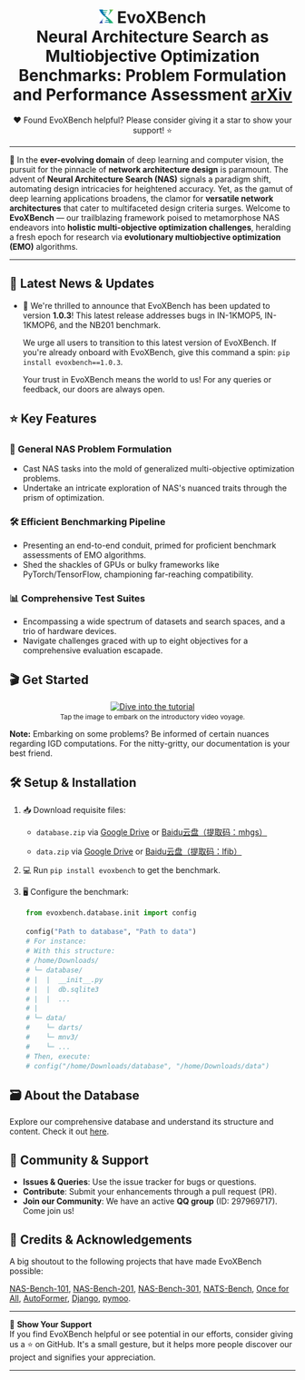 <h1 align="center">
  <img src=./_static/evox_logo.png alt="Logo" height="24em"/>
  <strong>EvoXBench</strong>
  <br>
  Neural Architecture Search as Multiobjective Optimization Benchmarks: Problem Formulation and Performance Assessment <a href=https://arxiv.org/abs/2208.04321>arXiv</a>
</h1>


  <p align="center">
  ❤️ Found EvoXBench helpful? Please consider giving it a star to show your support! ⭐
</p>


---

🌟 In the **ever-evolving domain** of deep learning and computer vision, the pursuit for the pinnacle of **network architecture design** is paramount. The advent of **Neural Architecture Search (NAS)** signals a paradigm shift, automating design intricacies for heightened accuracy. Yet, as the gamut of deep learning applications broadens, the clamor for **versatile network architectures** that cater to multifaceted design criteria surges. Welcome to **EvoXBench** — our trailblazing framework poised to metamorphose NAS endeavors into **holistic multi-objective optimization challenges**, heralding a fresh epoch for research via **evolutionary multiobjective optimization (EMO)** algorithms.

---

## 📢 Latest News & Updates

- 📌 We're thrilled to announce that EvoXBench has been updated to version **1.0.3**! This latest release addresses bugs in IN-1KMOP5, IN-1KMOP6, and the NB201 benchmark.

  We urge all users to transition to this latest version of EvoXBench. If you're already onboard with EvoXBench, give this command a spin: `pip install evoxbench==1.0.3`.

  Your trust in EvoXBench means the world to us! For any queries or feedback, our doors are always open.
  

## ⭐️ Key Features

### 📐 General NAS Problem Formulation
- Cast NAS tasks into the mold of generalized multi-objective optimization problems.
- Undertake an intricate exploration of NAS's nuanced traits through the prism of optimization.

### 🛠️ Efficient Benchmarking Pipeline
- Presenting an end-to-end conduit, primed for proficient benchmark assessments of EMO algorithms.
- Shed the shackles of GPUs or bulky frameworks like PyTorch/TensorFlow, championing far-reaching compatibility.

### 📊 Comprehensive Test Suites
- Encompassing a wide spectrum of datasets and search spaces, and a trio of hardware devices.
- Navigate challenges graced with up to eight objectives for a comprehensive evaluation escapade.


## 🎬 Get Started

<p align="center">
  <a href="https://www.emigroup.tech/wp-content/uploads/2023/02/tutorial.mp4">
    <img src="https://github.com/EMI-Group/evoxbench/blob/main/assets/video%20cover.png" alt="Dive into the tutorial" width="450"/>
  </a>
  <br>
  <small>Tap the image to embark on the introductory video voyage.</small>
</p>

**Note:** Embarking on some problems? Be informed of certain nuances regarding IGD computations. For the nitty-gritty, our documentation is your best friend.


## 🛠 Setup & Installation

1. 📥 Download requisite files:
    - ``database.zip`` 
      via [Google Drive](https://drive.google.com/file/d/11bQ1paHEWHDnnTPtxs2OyVY_Re-38DiO/view?usp=sharing)
      or [Baidu云盘（提取码：mhgs）](https://pan.baidu.com/s/1PwWloA543-81O-GFkA7GKg)

    - ``data.zip``
      via [Google Drive](https://drive.google.com/file/d/1fUZtpTjfEQao2unLKaspL8fOq4xdSXt2/view?usp=sharing)
      or [Baidu云盘（提取码：lfib）](https://pan.baidu.com/s/1yopkISKyjbWIHXFV_Op3pg)

2. 💻 Run `pip install evoxbench` to get the benchmark.

3. 🖥 Configure the benchmark:

```python
    from evoxbench.database.init import config

    config("Path to database", "Path to data")
    # For instance:
    # With this structure:
    # /home/Downloads/
    # └─ database/
    # |  |  __init__.py
    # |  |  db.sqlite3
    # |  |  ...
    # |
    # └─ data/
    #    └─ darts/
    #    └─ mnv3/
    #    └─ ...
    # Then, execute:
    # config("/home/Downloads/database", "/home/Downloads/data")
```

## 🗃 About the Database

Explore our comprehensive database and understand its structure and content. Check it out [here](https://github.com/liuxukun2000/evoxdatabase).

## 👥 Community & Support

- **Issues & Queries**: Use the issue tracker for bugs or questions.
- **Contribute**: Submit your enhancements through a pull request (PR).
- **Join our Community**: We have an active **QQ group** (ID: 297969717). Come join us! 

## 🙌 Credits & Acknowledgements

A big shoutout to the following projects that have made EvoXBench possible:

 [NAS-Bench-101](https://github.com/google-research/nasbench),
 [NAS-Bench-201](https://github.com/D-X-Y/NAS-Bench-201),
 [NAS-Bench-301](https://github.com/automl/nasbench301),
 [NATS-Bench](https://xuanyidong.com/assets/projects/NATS-Bench),
 [Once for All](https://github.com/mit-han-lab/once-for-all),
 [AutoFormer](https://github.com/microsoft/Cream/tree/main/AutoFormer),
 [Django](https://www.djangoproject.com/),
 [pymoo](https://pymoo.org/).

---

🌌 **Show Your Support**  
If you find EvoXBench helpful or see potential in our efforts, consider giving us a ⭐ on GitHub. It's a small gesture, but it helps more people discover our project and signifies your appreciation.

---


